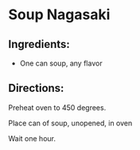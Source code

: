 # Soup Nagasaki

## Ingredients:

* One can soup, any flavor

## Directions:

Preheat oven to 450 degrees.

Place can of soup, unopened, in oven

Wait one hour.
